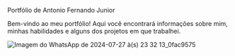Portfólio de Antonio Fernando Junior



Bem-vindo ao meu portfólio! Aqui você encontrará informações sobre mim, minhas habilidades e alguns dos projetos em que trabalhei.

![Imagem do WhatsApp de 2024-07-27 à(s) 23 32 13_0fac9575](https://github.com/user-attachments/assets/90582677-59b4-4a4c-9156-ea569a99f500)
